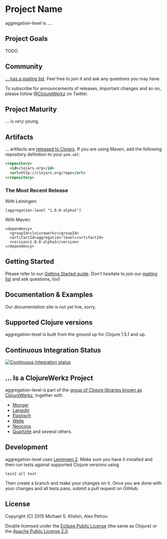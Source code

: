 # Project Name

aggregation-level is ....


## Project Goals

TODO


## Community

[... has a mailing list](https://groups.google.com/forum/#!forum/clojure-...). Feel free to join it and ask any questions you may have.

To subscribe for announcements of releases, important changes and so on, please follow [@ClojureWerkz](https://twitter.com/#!/clojurewerkz) on Twitter.


## Project Maturity

... is *very* young.



## Artifacts

... artifacts are [released to Clojars](https://clojars.org/aggregation-level). If you are using Maven, add the following repository
definition to your `pom.xml`:

``` xml
<repository>
  <id>clojars.org</id>
  <url>http://clojars.org/repo</url>
</repository>
```

### The Most Recent Release

With Leiningen:

    [aggregation-level "1.0.0-alpha1"]


With Maven:

    <dependency>
      <groupId>clojurewerkz</groupId>
      <artifactId>aggregation-level</artifactId>
      <version>1.0.0-alpha1</version>
    </dependency>



## Getting Started

Please refer to our [Getting Started guide](...). Don't hesitate to join our [mailing list](https://groups.google.com/forum/#!forum/clojure-...) and ask questions, too!


## Documentation & Examples

Our documentation site is not yet live, sorry.



## Supported Clojure versions

aggregation-level is built from the ground up for Clojure 1.5.1 and up.


## Continuous Integration Status

[![Continuous Integration status](https://secure.travis-ci.org/clojurewerkz/aggregation-level.png)](http://travis-ci.org/clojurewerkz/aggregation-level)



## ... Is a ClojureWerkz Project

aggregation-level is part of the [group of Clojure libraries known as ClojureWerkz](http://clojurewerkz.org), together with
 * [Monger](http://clojuremongodb.info)
 * [Langohr](https://github.com/michaelklishin/langohr)
 * [Elastisch](https://github.com/clojurewerkz/elastisch)
 * [Welle](http://clojureriak.info)
 * [Neocons](http://clojureneo4j.info)
 * [Quartzite](https://github.com/michaelklishin/quartzite) and several others.


## Development

aggregation-level uses [Leiningen
2](https://github.com/technomancy/leiningen/blob/master/doc/TUTORIAL.md). Make
sure you have it installed and then run tests against supported
Clojure versions using

    lein2 all test

Then create a branch and make your changes on it. Once you are done
with your changes and all tests pass, submit a pull request on GitHub.



## License

Copyright (C) 2015 Michael S. Klishin, Alex Petrov.

Double licensed under the [Eclipse Public License](http://www.eclipse.org/legal/epl-v10.html) (the same as Clojure) or
the [Apache Public License 2.0](http://www.apache.org/licenses/LICENSE-2.0.html).
